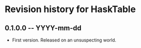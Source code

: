 # Revision history for HaskTable

## 0.1.0.0  -- YYYY-mm-dd

* First version. Released on an unsuspecting world.
